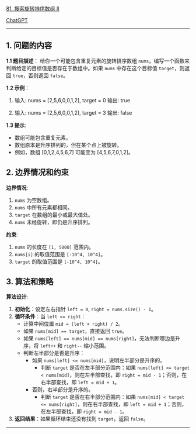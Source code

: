 [81. 搜索旋转排序数组 II](https://leetcode.cn/problems/search-in-rotated-sorted-array-ii)

[ChatGPT](https://chat.openai.com/share/709c0635-7541-4aeb-bd8e-71731c9d27f3)

---

## 1. 问题的内容
**1.1 题目描述**：
给你一个可能包含重复元素的旋转排序数组 `nums`，编写一个函数来判断给定的目标值是否存在于数组中。如果 `nums` 中存在这个目标值 `target`，则返回 `true`，否则返回 `false`。

**1.2 示例**：
1. 输入: nums = [2,5,6,0,0,1,2], target = 0
   输出: true

2. 输入: nums = [2,5,6,0,0,1,2], target = 3
   输出: false


**1.3 提示**:
- 数组可能包含重复元素。
- 数组原本是升序排列的，但在某个点上被旋转。
- 例如，数组 [0,1,2,4,5,6,7] 可能变为 [4,5,6,7,0,1,2]。

## 2. 边界情况和约束
**边界情况**:
1. `nums` 为空数组。
2. `nums` 中所有元素都相同。
3. `target` 在数组的最小或最大值处。
4. `nums` 未经旋转，即仍是升序排列。

**约束**:
1. `nums` 的长度在 `[1, 5000]` 范围内。
2. `nums[i]` 的取值范围是 `[-10^4, 10^4]`。
3. `target` 的取值范围是 `[-10^4, 10^4]`。


## 3. 算法和策略
**算法设计**:
1. **初始化**：设定左右指针 `left = 0`, `right = nums.size() - 1`。
2. **循环条件**：当 `left <= right`：
   - 计算中间位置 `mid = (left + right) / 2`。
   - 如果 `nums[mid] == target`，直接返回 `true`。
   - 如果 `nums[left] == nums[mid] == nums[right]`，无法判断哪边是升序，将 `left++` 和 `right--` 缩小范围。
   - 判断左半部分是否是升序：
     - 如果 `nums[left] <= nums[mid]`，说明左半部分是升序的。
       - 判断 `target` 是否在左半部分范围内：如果 `nums[left] <= target < nums[mid]`，则在左半部查找，即 `right = mid - 1`；否则，在右半部查找，即 `left = mid + 1`。
     - 否则，右半部分是升序的。
       - 判断 `target` 是否在右半部分范围内：如果 `nums[mid] < target <= nums[right]`，则在右半部查找，即 `left = mid + 1`；否则，在左半部查找，即 `right = mid - 1`。
3. **返回结果**：如果循环结束还没有找到 `target`，返回 `false`。

---
